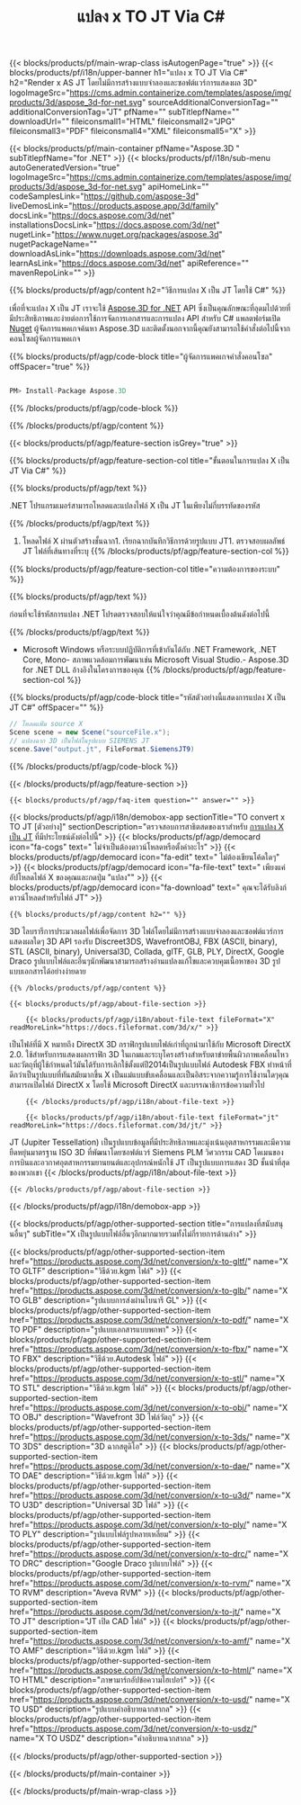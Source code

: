 ﻿---
title: แปลง x TO JT Via C# 
weight: 530
url: /th/net/conversion/x-to-jt/ 
description: ตัวอย่างโค้ดสำหรับการแปลง X เป็น JT C# ใช้โค้ดตัวอย่าง API สำหรับไฟล์ batch X เป็น JT การแปลงภายใน VB.NET, ASP .NET หรือแอพพลิเคชันที่ใช้ .NET
---
{{< blocks/products/pf/main-wrap-class isAutogenPage="true" >}}
{{< blocks/products/pf/i18n/upper-banner h1="แปลง x TO JT Via C#" h2="Render x AS JT โดยไม่มีการสร้างแบบจำลองและซอฟต์แวร์การแสดงผล 3D" logoImageSrc="https://cms.admin.containerize.com/templates/aspose/img/products/3d/aspose_3d-for-net.svg" sourceAdditionalConversionTag="" additionalConversionTag="JT" pfName="" subTitlepfName="" downloadUrl="" fileiconsmall1="HTML" fileiconsmall2="JPG" fileiconsmall3="PDF" fileiconsmall4="XML" fileiconsmall5="X" >}}

{{< blocks/products/pf/main-container pfName="Aspose.3D " subTitlepfName="for .NET" >}}
{{< blocks/products/pf/i18n/sub-menu autoGeneratedVersion="true" logoImageSrc="https://cms.admin.containerize.com/templates/aspose/img/products/3d/aspose_3d-for-net.svg" apiHomeLink="" codeSamplesLink="https://github.com/aspose-3d" liveDemosLink="https://products.aspose.app/3d/family" docsLink="https://docs.aspose.com/3d/net" installationsDocsLink="https://docs.aspose.com/3d/net" nugetLink="https://www.nuget.org/packages/aspose.3d" nugetPackageName="" downloadAsLink="https://downloads.aspose.com/3d/net" learnAsLink="https://docs.aspose.com/3d/net" apiReference="" mavenRepoLink="" >}}

{{% blocks/products/pf/agp/content h2="วิธีการแปลง X เป็น JT โดยใช้ C#" %}}

 เพื่อที่จะแปลง X เป็น JT เราจะใช้
 [Aspose.3D for .NET](https://products.aspose.com/3d/net) 
 API ซึ่งเป็นคุณลักษณะที่อุดมไปด้วยที่มีประสิทธิภาพและง่ายต่อการใช้การจัดการเอกสารและการแปลง API สำหรับ C# แพลตฟอร์มเปิด
 [Nuget](https://www.nuget.org/packages/aspose.3d) 
 ผู้จัดการแพคเกจค้นหา
 Aspose.3D 
 และติดตั้งนอกจากนี้คุณยังสามารถใช้คำสั่งต่อไปนี้จากคอนโซลผู้จัดการแพคเกจ

{{% blocks/products/pf/agp/code-block title="ผู้จัดการแพคเกจคำสั่งคอนโซล" offSpacer="true" %}}

```cs

PM> Install-Package Aspose.3D


```

{{% /blocks/products/pf/agp/code-block %}}

{{% /blocks/products/pf/agp/content %}}

{{< blocks/products/pf/agp/feature-section isGrey="true" >}}

{{% blocks/products/pf/agp/feature-section-col title="ขั้นตอนในการแปลง X เป็น JT Via C#" %}}

{{% blocks/products/pf/agp/text %}}

 .NET โปรแกรมเมอร์สามารถโหลดและแปลงไฟล์ X เป็น JT ในเพียงไม่กี่บรรทัดของรหัส

{{% /blocks/products/pf/agp/text %}}

1. โหลดไฟล์ X ผ่านตัวสร้างชั้นฉาก1. เรียกฉากบันทึกวิธีการด้วยรูปแบบ JT1. ตรวจสอบผลลัพธ์ JT ไฟล์ที่เส้นทางที่ระบุ
{{% /blocks/products/pf/agp/feature-section-col %}}

{{% blocks/products/pf/agp/feature-section-col title="ความต้องการของระบบ" %}}

{{% blocks/products/pf/agp/text %}}

 ก่อนที่จะใช้รหัสการแปลง .NET โปรดตรวจสอบให้แน่ใจว่าคุณมีข้อกำหนดเบื้องต้นดังต่อไปนี้

{{% /blocks/products/pf/agp/text %}}

- Microsoft Windows หรือระบบปฏิบัติการที่เข้ากันได้กับ .NET Framework, .NET Core, Mono- สภาพแวดล้อมการพัฒนาเช่น Microsoft Visual Studio.- Aspose.3D for .NET DLL อ้างอิงในโครงการของคุณ
{{% /blocks/products/pf/agp/feature-section-col %}}

{{% blocks/products/pf/agp/code-block title="รหัสตัวอย่างนี้แสดงการแปลง X เป็น JT C#" offSpacer="" %}}

```cs
// โหลดแฟ้ม source X
Scene scene = new Scene("sourceFile.x");
// แปลงฉาก 3D เป็นไฟล์ในรูปแบบ SIEMENS JT
scene.Save("output.jt", FileFormat.SiemensJT9)

```

{{% /blocks/products/pf/agp/code-block %}}

{{< /blocks/products/pf/agp/feature-section >}}

    {{< blocks/products/pf/agp/faq-item question="" answer="" >}}
 

<!-- aboutfile Starts -->

{{< blocks/products/pf/agp/i18n/demobox-app sectionTitle="TO convert x TO JT [ตัวอย่าง]" sectionDescription="ตรวจสอบการสาธิตสดของเราสำหรับ [การแปลง X เป็น JT](https://products.aspose.app/3d/conversion/x-to-jt) ที่มีประโยชน์ดังต่อไปนี้" >}}
        {{< blocks/products/pf/agp/democard icon="fa-cogs" text=" ไม่จำเป็นต้องดาวน์โหลดหรือตั้งค่าอะไร" >}}
        {{< blocks/products/pf/agp/democard icon="fa-edit" text=" ไม่ต้องเขียนโค้ดใดๆ" >}}
        {{< blocks/products/pf/agp/democard icon="fa-file-text" text=" เพียงแค่อัปโหลดไฟล์ X ของคุณและกดปุ่ม \"แปลง\"" >}}
        {{< blocks/products/pf/agp/democard icon="fa-download" text=" คุณจะได้รับลิงก์ดาวน์โหลดสำหรับไฟล์ JT" >}}

    {{% blocks/products/pf/agp/content h2="" %}}

 3D ไลบรารีการประมวลผลไฟล์เพื่อจัดการ 3D ไฟล์โดยไม่มีการสร้างแบบจำลองและซอฟต์แวร์การแสดงผลใดๆ 3D API รองรับ Discreet3DS, WavefrontOBJ, FBX (ASCII, binary), STL (ASCII, binary), Universal3D, Collada, glTF, GLB, PLY, DirectX, Google Draco รูปแบบไฟล์และอื่นๆนักพัฒนาสามารถสร้างอ่านแปลงแก้ไขและควบคุมเนื้อหาของ 3D รูปแบบเอกสารได้อย่างง่ายดาย



    {{% /blocks/products/pf/agp/content %}}

    {{< blocks/products/pf/agp/about-file-section >}}

        {{< blocks/products/pf/agp/i18n/about-file-text fileFormat="X" readMoreLink="https://docs.fileformat.com/3d/x/" >}}
เป็นไฟล์ที่มี X หมายถึง DirectX 3D กราฟิกรูปแบบไฟล์เก่าที่ถูกนำมาใช้กับ Microsoft DirectX 2.0. ใช้สำหรับการแสดงผลกราฟิก 3D ในเกมและระบุโครงสร้างสำหรับตาข่ายพื้นผิวภาพเคลื่อนไหวและวัตถุที่ผู้ใช้กำหนดไว้มันได้รับการเลิกใช้ตั้งแต่ปี2014เป็นรูปแบบไฟล์ Autodesk FBX ทำหน้าที่ดีกว่าเป็นรูปแบบที่ทันสมัยมากขึ้น X เป็นแม่แบบขับเคลื่อนและเป็นอิสระจากความรู้การใช้งานใดๆคุณสามารถเปิดไฟล์ DirectX x โดยใช้ Microsoft DirectX และบรรณาธิการข้อความทั่วไป

        {{< /blocks/products/pf/agp/i18n/about-file-text >}}

        {{< blocks/products/pf/agp/i18n/about-file-text fileFormat="jt" readMoreLink="https://docs.fileformat.com/3d/jt/" >}}
JT (Jupiter Tessellation) เป็นรูปแบบข้อมูลที่มีประสิทธิภาพและมุ่งเน้นอุตสาหกรรมและมีความยืดหยุ่นมาตรฐาน ISO 3D ที่พัฒนาโดยซอฟต์แวร์ Siemens PLM วิศวกรรม CAD โดเมนของการบินและอวกาศอุตสาหกรรมยานยนต์และอุปกรณ์หนักใช้ JT เป็นรูปแบบการแสดง 3D ชั้นนำที่สุดของพวกเขา
        {{< /blocks/products/pf/agp/i18n/about-file-text >}}

    {{< /blocks/products/pf/agp/about-file-section >}}

{{< /blocks/products/pf/agp/i18n/demobox-app >}}

<!-- aboutfile Ends -->

{{< blocks/products/pf/agp/other-supported-section title="การแปลงที่สนับสนุนอื่นๆ" subTitle="X เป็นรูปแบบไฟล์อื่นๆอีกมากมายรวมทั้งไม่กี่รายการด้านล่าง" >}}

{{< blocks/products/pf/agp/other-supported-section-item href="https://products.aspose.com/3d/net/conversion/x-to-gltf/" name="X TO GLTF" description="วิธีด้วย.kgm ไฟล์" >}}
{{< blocks/products/pf/agp/other-supported-section-item href="https://products.aspose.com/3d/net/conversion/x-to-glb/" name="X TO GLB" description="รูปแบบการส่งผ่านไบนารี GL" >}}
{{< blocks/products/pf/agp/other-supported-section-item href="https://products.aspose.com/3d/net/conversion/x-to-pdf/" name="X TO PDF" description="รูปแบบเอกสารแบบพกพา" >}}
{{< blocks/products/pf/agp/other-supported-section-item href="https://products.aspose.com/3d/net/conversion/x-to-fbx/" name="X TO FBX" description="วิธีด้วย.Autodesk ไฟล์" >}}
{{< blocks/products/pf/agp/other-supported-section-item href="https://products.aspose.com/3d/net/conversion/x-to-stl/" name="X TO STL" description="วิธีด้วย.kgm ไฟล์" >}}
{{< blocks/products/pf/agp/other-supported-section-item href="https://products.aspose.com/3d/net/conversion/x-to-obj/" name="X TO OBJ" description="Wavefront 3D ไฟล์วัตถุ" >}}
{{< blocks/products/pf/agp/other-supported-section-item href="https://products.aspose.com/3d/net/conversion/x-to-3ds/" name="X TO 3DS" description="3D ฉากสตูดิโอ" >}}
{{< blocks/products/pf/agp/other-supported-section-item href="https://products.aspose.com/3d/net/conversion/x-to-dae/" name="X TO DAE" description="วิธีด้วย.kgm ไฟล์" >}}
{{< blocks/products/pf/agp/other-supported-section-item href="https://products.aspose.com/3d/net/conversion/x-to-u3d/" name="X TO U3D" description="Universal 3D ไฟล์" >}}
{{< blocks/products/pf/agp/other-supported-section-item href="https://products.aspose.com/3d/net/conversion/x-to-ply/" name="X TO PLY" description="รูปแบบไฟล์รูปหลายเหลี่ยม" >}}
{{< blocks/products/pf/agp/other-supported-section-item href="https://products.aspose.com/3d/net/conversion/x-to-drc/" name="X TO DRC" description="Google Draco รูปแบบไฟล์" >}}
{{< blocks/products/pf/agp/other-supported-section-item href="https://products.aspose.com/3d/net/conversion/x-to-rvm/" name="X TO RVM" description="Aveva RVM" >}}
{{< blocks/products/pf/agp/other-supported-section-item href="https://products.aspose.com/3d/net/conversion/x-to-jt/" name="X TO JT" description="JT เปิด CAD ไฟล์" >}}
{{< blocks/products/pf/agp/other-supported-section-item href="https://products.aspose.com/3d/net/conversion/x-to-amf/" name="X TO AMF" description="วิธีด้วย.kgm ไฟล์" >}}
{{< blocks/products/pf/agp/other-supported-section-item href="https://products.aspose.com/3d/net/conversion/x-to-html/" name="X TO HTML" description="ภาษามาร์กอัปข้อความไฮเปอร์" >}}
{{< blocks/products/pf/agp/other-supported-section-item href="https://products.aspose.com/3d/net/conversion/x-to-usd/" name="X TO USD" description="รูปแบบคำอธิบายฉากสากล" >}}
{{< blocks/products/pf/agp/other-supported-section-item href="https://products.aspose.com/3d/net/conversion/x-to-usdz/" name="X TO USDZ" description="คำอธิบายฉากสากล" >}}

{{< /blocks/products/pf/agp/other-supported-section >}}

{{< /blocks/products/pf/main-container >}}
    
{{< /blocks/products/pf/main-wrap-class >}}
